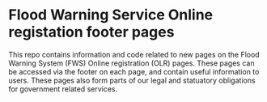 # Flood Warning Service Online registation footer pages

This repo contains information and code related to new pages on the Flood Warning System (FWS) Online registration (OLR) pages. These pages can be accessed via the footer on each page, and contain useful information to users. These pages also form parts of our legal and statuatory obligations for government related services.
